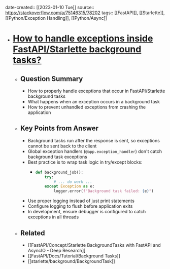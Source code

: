 date-created:: [[2023-01-10 Tue]]
source:: https://stackoverflow.com/a/75146315/78202
tags:: [[FastAPI]], [[Starlette]], [[Python/Exception Handling]], [[Python/Async]]

- # [How to handle exceptions inside FastAPI/Starlette background tasks?](https://stackoverflow.com/a/75146315/78202)
	- ## Question Summary
		- How to properly handle exceptions that occur in FastAPI/Starlette background tasks
		- What happens when an exception occurs in a background task
		- How to prevent unhandled exceptions from crashing the application
	- ## Key Points from Answer
		- Background tasks run after the response is sent, so exceptions cannot be sent back to the client
		- Global exception handlers (`@app.exception_handler`) don't catch background task exceptions
		- Best practice is to wrap task logic in try/except blocks:
			- ~~~python
			  def background_job():
			      try:
			          # ... do work ...
			      except Exception as e:
			          logger.error(f"Background task failed: {e}")
			  ~~~
		- Use proper logging instead of just print statements
		- Configure logging to flush before application exits
		- In development, ensure debugger is configured to catch exceptions in all threads
	- ## Related
		- [[FastAPI/Concept/Starlette BackgroundTasks with FastAPI and AsyncIO - Deep Research]]
		- [[FastAPI/Docs/Tutorial/Background Tasks]]
		- [[starlette/background/BackgroundTask]]